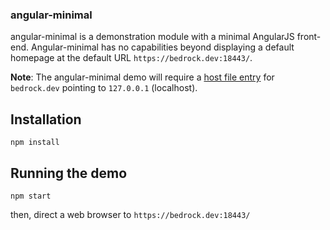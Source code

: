 ### angular-minimal
angular-minimal is a demonstration module with a minimal AngularJS front-end.
Angular-minimal has no capabilities beyond displaying a default homepage at the
default URL `https://bedrock.dev:18443/`.

**Note**:  The angular-minimal demo will require a [host file entry][] for
`bedrock.dev` pointing to `127.0.0.1` (localhost).

## Installation
```
npm install
```
## Running the demo
```
npm start
```
then, direct a web browser to `https://bedrock.dev:18443/`

[host file entry]:http://www.howtogeek.com/howto/27350/beginner-geek-how-to-edit-your-hosts-file/

